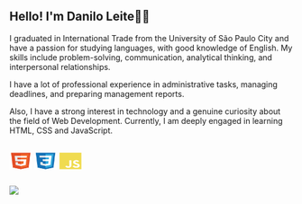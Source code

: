 ## Hello! I'm Danilo Leite👋🏼

I graduated in International Trade from the University of São Paulo City and have a passion for studying languages, with good knowledge of English. My skills include problem-solving, communication, analytical thinking, and interpersonal relationships.

I have a lot of professional experience in administrative tasks, managing deadlines, and preparing management reports.

Also, I have a strong interest in technology and a genuine curiosity about the field of Web Development. Currently, I am deeply engaged in learning HTML, CSS and JavaScript.

<div style="display: inline_block"><br>
  <img align="center" alt=" Danilo-HTML" height="30" width="40" src="https://raw.githubusercontent.com/devicons/devicon/master/icons/html5/html5-original.svg">
  <img align="center" alt="Danilo-CSS" height="30" width="40" src="https://raw.githubusercontent.com/devicons/devicon/master/icons/css3/css3-original.svg">
   <img align="center" alt="Danilo-Js" height="30" width="40" src="https://raw.githubusercontent.com/devicons/devicon/master/icons/javascript/javascript-plain.svg">
</div>
 
  ##
 
<div> 
 <a href="https://www.linkedin.com/in/danilo-leite-ba75b8183/" target="_blank"><img src="https://img.shields.io/badge/-LinkedIn-%230077B5?style=for-the-badge&logo=linkedin&logoColor=white" target="_blank"></a> 
  
</div>
